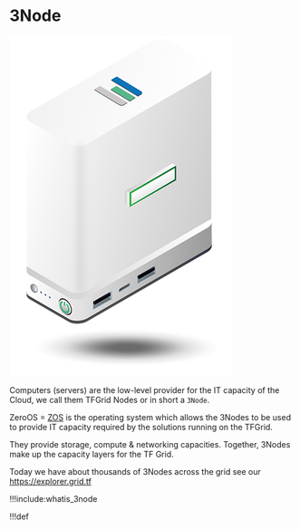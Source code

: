 # 3Node

![](img/3node.png)

Computers (servers) are the low-level provider for the IT capacity of the Cloud, we call them TFGrid Nodes or in short a `3Node`.

ZeroOS = [ZOS](zos) is the operating system which allows the 3Nodes to be used to provide IT capacity required by the solutions running on the TFGrid.

They provide storage, compute & networking capacities. Together, 3Nodes make up the capacity layers for the TF Grid.

Today we have about thousands of 3Nodes across the grid see our https://explorer.grid.tf

!!!include:whatis_3node

!!!def
